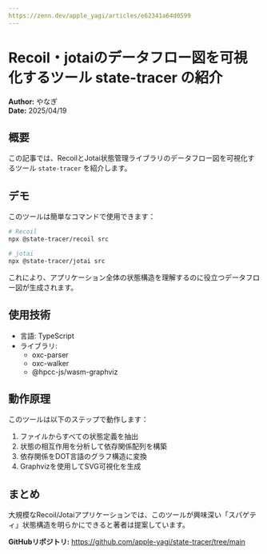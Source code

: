 ```yaml
---
https://zenn.dev/apple_yagi/articles/e62341a64d0599
---
```


# Recoil・jotaiのデータフロー図を可視化するツール state-tracer の紹介

**Author:** やなぎ  
**Date:** 2025/04/19

## 概要

この記事では、RecoilとJotai状態管理ライブラリのデータフロー図を可視化するツール `state-tracer` を紹介します。

## デモ

このツールは簡単なコマンドで使用できます：

```bash
# Recoil
npx @state-tracer/recoil src

# jotai
npx @state-tracer/jotai src
```

これにより、アプリケーション全体の状態構造を理解するのに役立つデータフロー図が生成されます。

## 使用技術

- 言語: TypeScript
- ライブラリ:
  - oxc-parser
  - oxc-walker
  - @hpcc-js/wasm-graphviz

## 動作原理

このツールは以下のステップで動作します：

1. ファイルからすべての状態定義を抽出
2. 状態の相互作用を分析して依存関係配列を構築
3. 依存関係をDOT言語のグラフ構造に変換
4. Graphvizを使用してSVG可視化を生成

## まとめ

大規模なRecoil/Jotaiアプリケーションでは、このツールが興味深い「スパゲティ」状態構造を明らかにできると著者は提案しています。

**GitHubリポジトリ:** <https://github.com/apple-yagi/state-tracer/tree/main>
